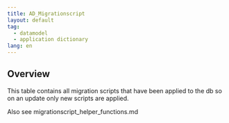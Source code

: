 ```yaml
---
title: AD_Migrationscript
layout: default
tag: 
  - datamodel
  - application dictionary
lang: en
---
```

## Overview

This table contains all migration scripts that have been applied to the db so on an update only new scripts are applied.

Also see migrationscript_helper_functions.md
